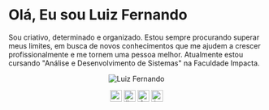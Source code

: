 <p align="center"> <h1 >Olá, Eu sou Luiz Fernando </h1> </p>

Sou criativo, determinado e organizado. Estou sempre procurando superar meus limites, em busca de novos conhecimentos que me ajudem a crescer profissionalmente e me tornem uma pessoa melhor. Atualmente estou cursando "Análise e Desenvolvimento de Sistemas" na Faculdade Impacta.

<p align="center">
<img src="https://github-readme-stats.vercel.app/api?username=luizfernandoas&show_icons=true" alt="Luiz Fernando"/> 
</p>

<p align="center">
<a href="#" target="blank"><img align="center" src="https://cdn.jsdelivr.net/npm/simple-icons@3.0.1/icons/twitter.svg" alt="twitter" height="23" width="23" /></a>
<a href="https://linkedin.com/in/luizfernando-as" target="blank"><img align="center" src="https://cdn.jsdelivr.net/npm/simple-icons@3.0.1/icons/linkedin.svg" alt="linkedin" height="23" width="23" /></a>
<a href="https://fb.com/luizfernando.dalayoan" target="blank"><img align="center" src="https://cdn.jsdelivr.net/npm/simple-icons@3.0.1/icons/facebook.svg" alt="facebook" height="23" width="23" /></a>
<a href="https://instagram.com/nando_dalayoan" target="blank"><img align="center" src="https://cdn.jsdelivr.net/npm/simple-icons@3.0.1/icons/instagram.svg" alt="instagram" height="23" width="23" /></a>
</p>
